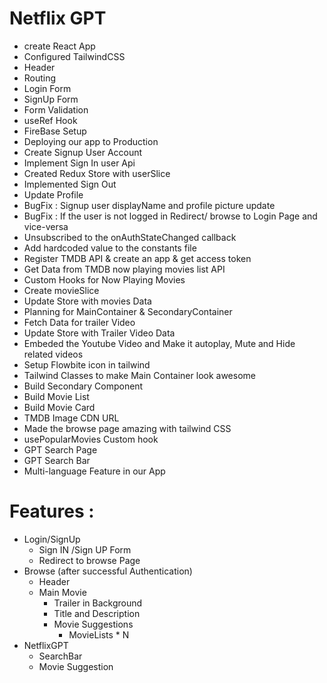 # Netflix GPT

- create React App
- Configured TailwindCSS
- Header
- Routing
- Login Form
- SignUp Form
- Form Validation
- useRef Hook
- FireBase Setup
- Deploying our app to Production
- Create Signup User Account
- Implement Sign In user Api
- Created Redux Store with userSlice 
- Implemented Sign Out
- Update Profile
- BugFix : Signup user displayName and profile picture update
- BugFix : If the user is not logged in Redirect/ browse to Login Page and vice-versa
- Unsubscribed to the onAuthStateChanged callback
- Add hardcoded value to the constants file
- Register TMDB API & create an app & get access token
- Get Data from TMDB now playing movies list API 
- Custom Hooks for Now Playing Movies
- Create movieSlice
- Update Store with movies Data
- Planning for MainContainer & SecondaryContainer
- Fetch Data for trailer Video
- Update Store with Trailer Video Data
- Embeded the Youtube Video and Make it autoplay, Mute and Hide related videos
- Setup Flowbite icon in tailwind
- Tailwind Classes to make Main Container look awesome
- Build Secondary Component
- Build Movie List
- Build Movie Card
- TMDB Image CDN URL
- Made the browse page amazing with tailwind CSS
- usePopularMovies Custom hook 
- GPT Search Page
- GPT Search Bar
- Multi-language Feature in our App



# Features : 
- Login/SignUp
    - Sign IN /Sign UP Form
    - Redirect to browse Page
- Browse (after successful Authentication)
    - Header
    - Main Movie
        - Trailer in Background
        - Title and Description
        - Movie Suggestions
            - MovieLists * N
- NetflixGPT
    - SearchBar
    - Movie Suggestion

